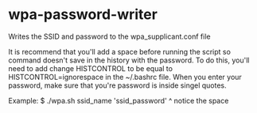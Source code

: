 # wpa-password-writer
Writes the SSID and password to the wpa_supplicant.conf file

It is recommend that you'll add a space before running the script so command doesn't save in the history with the password. To do this, you'll need to add change HISTCONTROL to be equal to HISTCONTROL=ignorespace in the ~/.bashrc file. When you enter your password, make sure that you're password is inside singel quotes.

Example:
$ ./wpa.sh ssid_name 'ssid_password'
 ^ notice the space
